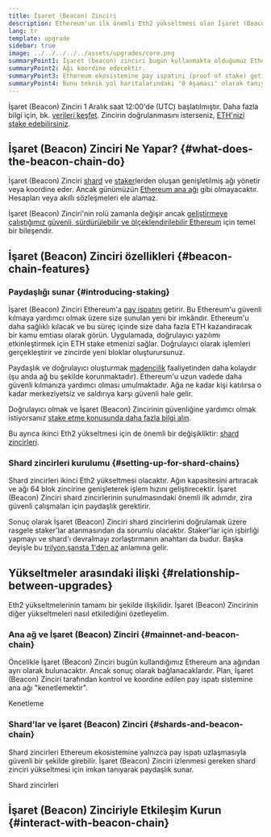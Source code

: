 ```yaml
---
title: İşaret (Beacon) Zinciri
description: Ethereum'un ilk önemli Eth2 yükseltmesi olan İşaret (Beacon) Zinciri hakkında bilgi alın.
lang: tr
template: upgrade
sidebar: true
image: ../../../../../assets/upgrades/core.png
summaryPoint1: İşaret (beacon) zinciri bugün kullanmakta olduğumuz Ethereum ile ilgili hiçbir şeyi değiştirmez.
summaryPoint2: Ağı koordine edecektir.
summaryPoint3: Ethereum ekosistemine pay ispatını (proof of stake) getirir.
summaryPoint4: Bunu teknik yol haritalarındaki "0 Aşaması" olarak tanıyor olabilirsiniz.
---
```


<UpgradeStatus isShipped date="Sevk edildi!">
    İşaret (Beacon) Zinciri 1 Aralık saat 12:00'de (UTC) başlatılmıştır. Daha fazla bilgi için, bk. <a href="https://beaconscan.com/">verileri keşfet</a>. Zincirin doğrulanmasını isterseniz, <a href="/staking/">ETH'nizi stake edebilirsiniz</a>.
</UpgradeStatus>

## İşaret (Beacon) Zinciri Ne Yapar? {#what-does-the-beacon-chain-do}

İşaret (Beacon) Zinciri [shard](/upgrades/shard-chains/) ve [staker](/staking/)lerden oluşan genişletilmiş ağı yönetir veya koordine eder. Ancak günümüzün [Ethereum ana ağı](/glossary/#mainnet) gibi olmayacaktır. Hesapları veya akıllı sözleşmeleri ele alamaz.

İşaret (Beacon) Zinciri'nin rolü zamanla değişir ancak [geliştirmeye çalıştığımız güvenli, sürdürülebilir ve ölçeklendirilebilir Ethereum](/eth2/vision/) için temel bir bileşendir.

## İşaret (Beacon) Zinciri özellikleri {#beacon-chain-features}

### Paydaşlığı sunar {#introducing-staking}

İşaret (Beacon) Zinciri Ethereum'a [pay ispatını](/developers/docs/consensus-mechanisms/pos/) getirir. Bu Ethereum'u güvenli kılmaya yardımcı olmak üzere size sunulan yeni bir imkândır. Ethereum'u daha sağlıklı kılacak ve bu süreç içinde size daha fazla ETH kazandıracak bir kamu emtiası olarak görün. Uygulamada, doğrulayıcı yazılımı etkinleştirmek için ETH stake etmenizi sağlar. Doğrulayıcı olarak işlemleri gerçekleştirir ve zincirde yeni bloklar oluşturursunuz.

Paydaşlık ve doğrulayıcı oluşturmak [madencilik](/developers/docs/mining/) faaliyetinden daha kolaydır (şu anda ağ bu şekilde korunmaktadır). Ethereum'u uzun vadede daha güvenli kılmanıza yardımcı olması umulmaktadır. Ağa ne kadar kişi katılırsa o kadar merkeziyetsiz ve saldırıya karşı güvenli hale gelir.

<InfoBanner emoji=":money_bag:">
Doğrulayıcı olmak ve İşaret (Beacon) Zincirinin güvenliğine yardımcı olmak istiyorsanız <a href="/staking/">stake etme konusunda daha fazla bilgi alın</a>.
</InfoBanner>

Bu ayrıca ikinci Eth2 yükseltmesi için de önemli bir değişikliktir: [shard zincirleri](/upgrades/shard-chains/).

### Shard zincirleri kurulumu {#setting-up-for-shard-chains}

Shard zincirleri ikinci Eth2 yükseltmesi olacaktır. Ağın kapasitesini artıracak ve ağı 64 blok zincirine genişleterek işlem hızını geliştirecektir. İşaret (Beacon) Zinciri shard zincirlerinin sunulmasındaki önemli ilk adımdır, zira güvenli çalışmaları için paydaşlık gerektirir.

Sonuç olarak İşaret (Beacon) Zinciri shard zincirlerini doğrulamak üzere rasgele staker'lar atanmasından da sorumlu olacaktır. Staker'lar için işbirliği yapmayı ve shard'ı devralmayı zorlaştırmanın anahtarı da budur. Başka deyişle bu [trilyon şansta 1'den az](https://medium.com/@chihchengliang/minimum-committee-size-explained-67047111fa20) anlamına gelir.

## Yükseltmeler arasındaki ilişki {#relationship-between-upgrades}

Eth2 yükseltmelerinin tamamı bir şekilde ilişkilidir. İşaret (Beacon) Zincirinin diğer yükseltmeleri nasıl etkilediğini özetleyelim.

### Ana ağ ve İşaret (Beacon) Zinciri {#mainnet-and-beacon-chain}

Öncelikle İşaret (Beacon) Zinciri bugün kullandığımız Ethereum ana ağından ayrı olarak bulunacaktır. Ancak sonuç olarak bağlanacaklardır. Plan, İşaret (Beacon) Zinciri tarafından kontrol ve koordine edilen pay ispatı sistemine ana ağı "kenetlemektir".

<ButtonLink to="/upgrades/merge/">Kenetleme</ButtonLink>

### Shard'lar ve İşaret (Beacon) Zinciri {#shards-and-beacon-chain}

Shard zincirleri Ethereum ekosistemine yalnızca pay ispatı uzlaşmasıyla güvenli bir şekilde girebilir. İşaret (Beacon) Zinciri izlenmesi gereken shard zinciri yükseltmesi için imkan tanıyarak paydaşlık sunar.

<ButtonLink to="/upgrades/shard-chains/">Shard zincirleri</ButtonLink>

<Divider />

## İşaret (Beacon) Zinciriyle Etkileşim Kurun {#interact-with-beacon-chain}

<Eth2BeaconChainActions />
